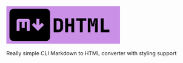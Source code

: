 <img width="300" src="assets/logo.jpg">

Really simple CLI Markdown to HTML converter with styling support
